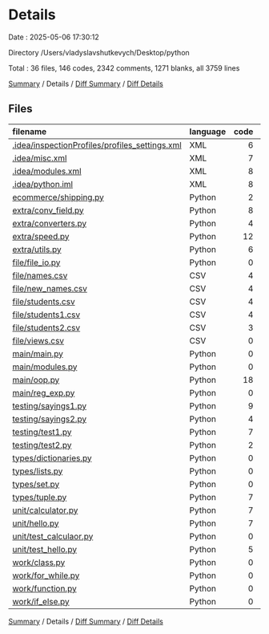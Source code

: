 # Details

Date : 2025-05-06 17:30:12

Directory /Users/vladyslavshutkevych/Desktop/python

Total : 36 files,  146 codes, 2342 comments, 1271 blanks, all 3759 lines

[Summary](results.md) / Details / [Diff Summary](diff.md) / [Diff Details](diff-details.md)

## Files
| filename | language | code | comment | blank | total |
| :--- | :--- | ---: | ---: | ---: | ---: |
| [.idea/inspectionProfiles/profiles\_settings.xml](/.idea/inspectionProfiles/profiles_settings.xml) | XML | 6 | 0 | 0 | 6 |
| [.idea/misc.xml](/.idea/misc.xml) | XML | 7 | 0 | 0 | 7 |
| [.idea/modules.xml](/.idea/modules.xml) | XML | 8 | 0 | 0 | 8 |
| [.idea/python.iml](/.idea/python.iml) | XML | 8 | 0 | 0 | 8 |
| [ecommerce/shipping.py](/ecommerce/shipping.py) | Python | 2 | 0 | 1 | 3 |
| [extra/conv\_field.py](/extra/conv_field.py) | Python | 8 | 0 | 2 | 10 |
| [extra/converters.py](/extra/converters.py) | Python | 4 | 0 | 2 | 6 |
| [extra/speed.py](/extra/speed.py) | Python | 12 | 0 | 6 | 18 |
| [extra/utils.py](/extra/utils.py) | Python | 6 | 0 | 3 | 9 |
| [file/file\_io.py](/file/file_io.py) | Python | 0 | 167 | 115 | 282 |
| [file/names.csv](/file/names.csv) | CSV | 4 | 0 | 0 | 4 |
| [file/new\_names.csv](/file/new_names.csv) | CSV | 4 | 0 | 1 | 5 |
| [file/students.csv](/file/students.csv) | CSV | 4 | 0 | 0 | 4 |
| [file/students1.csv](/file/students1.csv) | CSV | 4 | 0 | 0 | 4 |
| [file/students2.csv](/file/students2.csv) | CSV | 3 | 0 | 1 | 4 |
| [file/views.csv](/file/views.csv) | CSV | 0 | 0 | 1 | 1 |
| [main/main.py](/main/main.py) | Python | 0 | 370 | 154 | 524 |
| [main/modules.py](/main/modules.py) | Python | 0 | 147 | 102 | 249 |
| [main/oop.py](/main/oop.py) | Python | 18 | 224 | 131 | 373 |
| [main/reg\_exp.py](/main/reg_exp.py) | Python | 0 | 83 | 39 | 122 |
| [testing/sayings1.py](/testing/sayings1.py) | Python | 9 | 0 | 6 | 15 |
| [testing/sayings2.py](/testing/sayings2.py) | Python | 4 | 0 | 2 | 6 |
| [testing/test1.py](/testing/test1.py) | Python | 7 | 0 | 2 | 9 |
| [testing/test2.py](/testing/test2.py) | Python | 2 | 0 | 2 | 4 |
| [types/dictionaries.py](/types/dictionaries.py) | Python | 0 | 252 | 99 | 351 |
| [types/lists.py](/types/lists.py) | Python | 0 | 243 | 103 | 346 |
| [types/set.py](/types/set.py) | Python | 0 | 46 | 15 | 61 |
| [types/tuple.py](/types/tuple.py) | Python | 7 | 61 | 31 | 99 |
| [unit/calculator.py](/unit/calculator.py) | Python | 7 | 0 | 5 | 12 |
| [unit/hello.py](/unit/hello.py) | Python | 7 | 0 | 6 | 13 |
| [unit/test\_calculaor.py](/unit/test_calculaor.py) | Python | 0 | 49 | 34 | 83 |
| [unit/test\_hello.py](/unit/test_hello.py) | Python | 5 | 13 | 14 | 32 |
| [work/class.py](/work/class.py) | Python | 0 | 202 | 110 | 312 |
| [work/for\_while.py](/work/for_while.py) | Python | 0 | 144 | 80 | 224 |
| [work/function.py](/work/function.py) | Python | 0 | 278 | 180 | 458 |
| [work/if\_else.py](/work/if_else.py) | Python | 0 | 63 | 24 | 87 |

[Summary](results.md) / Details / [Diff Summary](diff.md) / [Diff Details](diff-details.md)